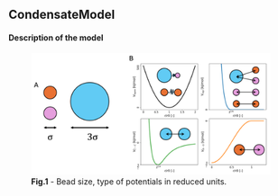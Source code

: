 ## CondensateModel

#### Description of the model

<figure>
<img src="Figure0-System/potentials.png" alt="Potentials">
<figcaption> <b>Fig.1</b> - Bead size, type of potentials in reduced units.</figcaption>
</figure>




